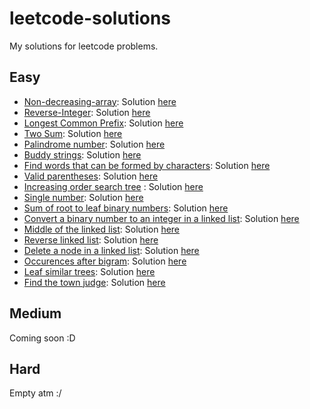 # leetcode-solutions
My solutions for leetcode problems.
## Easy 
- [Non-decreasing-array](https://leetcode.com/problems/non-decreasing-array): Solution [here](https://github.com/dgharsallah/leetcode-solutions/blob/master/Non-decreasing-Array%20-%20Easy.cpp)
- [Reverse-Integer](https://leetcode.com/problems/reverse-integer): Solution [here](https://github.com/dgharsallah/leetcode-solutions/blob/master/Reverse%20Integer%20-%20Easy.cpp)
- [Longest Common Prefix](https://leetcode.com/problems/longest-common-prefix): Solution [here](https://github.com/dgharsallah/leetcode-solutions/blob/master/Longest%20Common%20Prefix%20-%20Easy.cpp)
- [Two Sum](https://leetcode.com/problems/two-sum): Solution [here](https://github.com/dgharsallah/leetcode-solutions/blob/master/Two%20Sum%20-%20Easy.cpp)
- [Palindrome number](https://leetcode.com/problems/palindrome-number): Solution [here](https://github.com/dgharsallah/leetcode-solutions/blob/master/Palindrom%20number.cpp%20-%20Easy)
- [Buddy strings](https://leetcode.com/problems/buddy-strings/): Solution [here](https://github.com/dgharsallah/leetcode-solutions/blob/master/Buddy%20strings%20-%20Easy.cpp)
- [Find words that can be formed by characters](https://leetcode.com/problems/find-words-that-can-be-formed-by-characters): Solution [here](https://github.com/dgharsallah/leetcode-solutions/blob/master/Find%20words%20that%20can%20be%20formed%20by%20characters%20-%20Easy.cpp)
- [Valid parentheses](https://leetcode.com/problems/valid-parentheses/): Solution [here](https://github.com/dgharsallah/leetcode-solutions/blob/master/Valid%20parentheses%20-%20Easy.cpp)
- [Increasing order search tree](https://leetcode.com/problems/increasing-order-search-tree/) : Solution [here](https://github.com/dgharsallah/leetcode-solutions/blob/master/Increasing%20order%20search%20tree%20-%20Easy.cpp)
- [Single number](https://leetcode.com/problems/single-number/): Solution [here](https://github.com/dgharsallah/leetcode-solutions/blob/master/Single%20number%20-%20Easy.cpp)
- [Sum of root to leaf binary numbers](https://leetcode.com/problems/sum-of-root-to-leaf-binary-numbers/): Solution [here](https://github.com/dgharsallah/leetcode-solutions/blob/master/Sum%20of%20root%20to%20leaf%20binary%20numbers%20-%20Easy.cpp)
- [Convert a binary number to an integer in a linked list](https://leetcode.com/problems/convert-binary-number-in-a-linked-list-to-integer/): Solution [here](https://github.com/dgharsallah/leetcode-solutions/blob/master/Convert%20a%20binary%20number%20to%20an%20integer%20in%20a%20linked%20list%20-%20Easy.cpp)
- [Middle of the linked list](https://leetcode.com/problems/middle-of-the-linked-list/): Solution [here](https://github.com/dgharsallah/leetcode-solutions/blob/master/Middle%20of%20the%20linked%20list%20-%20Easy.cpp)
- [Reverse linked list](https://leetcode.com/problems/reverse-linked-list/): Solution [here](https://github.com/dgharsallah/leetcode-solutions/blob/master/Reverse%20linked%20list%20-%20Easy.cpp)
- [Delete a node in a linked list](https://leetcode.com/problems/delete-node-in-a-linked-list/): Solution [here](https://github.com/dgharsallah/leetcode-solutions/blob/master/Delete%20a%20node%20in%20a%20linked%20list%20-%20Easy.cpp)
- [Occurences after bigram](https://leetcode.com/problems/occurrences-after-bigram/): Solution [here](https://github.com/dgharsallah/leetcode-solutions/blob/master/Occurences%20after%20bigram%20-%20Easy.cpp)
- [Leaf similar trees](https://leetcode.com/problems/leaf-similar-trees/): Solution [here](https://github.com/dgharsallah/leetcode-solutions/blob/master/Leaf%20similar%20trees%20-%20Easy.cpp)
- [Find the town judge](https://leetcode.com/problems/find-the-town-judge/): Solution [here](https://github.com/dgharsallah/leetcode-solutions/blob/master/Find%20the%20town%20judge%20-%20Easy.cpp)
## Medium
Coming soon :D
## Hard
Empty atm :/

